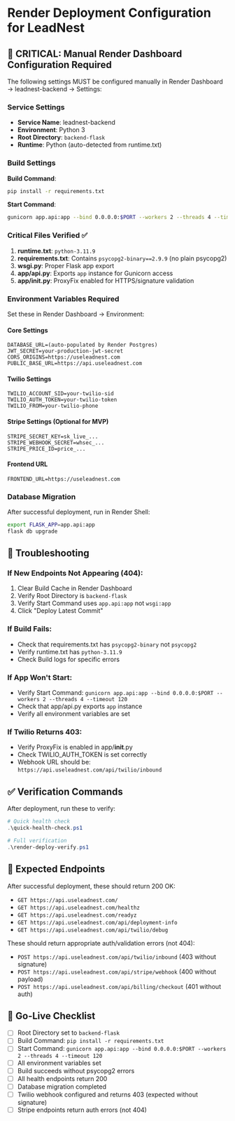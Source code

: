 # Render Deployment Configuration for LeadNest

## 🚨 CRITICAL: Manual Render Dashboard Configuration Required

The following settings MUST be configured manually in Render Dashboard → leadnest-backend → Settings:

### Service Settings
- **Service Name**: leadnest-backend
- **Environment**: Python 3
- **Root Directory**: `backend-flask`
- **Runtime**: Python (auto-detected from runtime.txt)

### Build Settings
**Build Command**:
```bash
pip install -r requirements.txt
```

**Start Command**:
```bash
gunicorn app.api:app --bind 0.0.0.0:$PORT --workers 2 --threads 4 --timeout 120
```

### Critical Files Verified ✅

1. **runtime.txt**: `python-3.11.9`
2. **requirements.txt**: Contains `psycopg2-binary==2.9.9` (no plain psycopg2)
3. **wsgi.py**: Proper Flask app export
4. **app/api.py**: Exports `app` instance for Gunicorn access
5. **app/__init__.py**: ProxyFix enabled for HTTPS/signature validation

### Environment Variables Required

Set these in Render Dashboard → Environment:

#### Core Settings
```
DATABASE_URL=(auto-populated by Render Postgres)
JWT_SECRET=your-production-jwt-secret
CORS_ORIGINS=https://useleadnest.com
PUBLIC_BASE_URL=https://api.useleadnest.com
```

#### Twilio Settings
```
TWILIO_ACCOUNT_SID=your-twilio-sid
TWILIO_AUTH_TOKEN=your-twilio-token
TWILIO_FROM=your-twilio-phone
```

#### Stripe Settings (Optional for MVP)
```
STRIPE_SECRET_KEY=sk_live_...
STRIPE_WEBHOOK_SECRET=whsec_...
STRIPE_PRICE_ID=price_...
```

#### Frontend URL
```
FRONTEND_URL=https://useleadnest.com
```

### Database Migration

After successful deployment, run in Render Shell:
```bash
export FLASK_APP=app.api:app
flask db upgrade
```

## 🔧 Troubleshooting

### If New Endpoints Not Appearing (404):
1. Clear Build Cache in Render Dashboard
2. Verify Root Directory is `backend-flask`
3. Verify Start Command uses `app.api:app` not `wsgi:app`
4. Click "Deploy Latest Commit"

### If Build Fails:
- Check that requirements.txt has `psycopg2-binary` not `psycopg2`
- Verify runtime.txt has `python-3.11.9`
- Check Build logs for specific errors

### If App Won't Start:
- Verify Start Command: `gunicorn app.api:app --bind 0.0.0.0:$PORT --workers 2 --threads 4 --timeout 120`
- Check that app/api.py exports `app` instance
- Verify all environment variables are set

### If Twilio Returns 403:
- Verify ProxyFix is enabled in app/__init__.py
- Check TWILIO_AUTH_TOKEN is set correctly
- Webhook URL should be: `https://api.useleadnest.com/api/twilio/inbound`

## ✅ Verification Commands

After deployment, run these to verify:

```powershell
# Quick health check
.\quick-health-check.ps1

# Full verification
.\render-deploy-verify.ps1
```

## 🎯 Expected Endpoints

After successful deployment, these should return 200 OK:
- `GET https://api.useleadnest.com/`
- `GET https://api.useleadnest.com/healthz`
- `GET https://api.useleadnest.com/readyz`
- `GET https://api.useleadnest.com/api/deployment-info`
- `GET https://api.useleadnest.com/api/twilio/debug`

These should return appropriate auth/validation errors (not 404):
- `POST https://api.useleadnest.com/api/twilio/inbound` (403 without signature)
- `POST https://api.useleadnest.com/api/stripe/webhook` (400 without payload)
- `POST https://api.useleadnest.com/api/billing/checkout` (401 without auth)

## 🚀 Go-Live Checklist

- [ ] Root Directory set to `backend-flask`
- [ ] Build Command: `pip install -r requirements.txt`
- [ ] Start Command: `gunicorn app.api:app --bind 0.0.0.0:$PORT --workers 2 --threads 4 --timeout 120`
- [ ] All environment variables set
- [ ] Build succeeds without psycopg2 errors
- [ ] All health endpoints return 200
- [ ] Database migration completed
- [ ] Twilio webhook configured and returns 403 (expected without signature)
- [ ] Stripe endpoints return auth errors (not 404)
